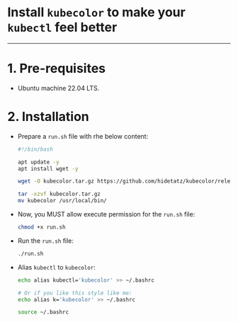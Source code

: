 # Install `kubecolor` to make your `kubectl` feel better
<hr>

# 1. Pre-requisites
- Ubuntu machine 22.04 LTS.

# 2. Installation
- Prepare a `run.sh` file with rhe below content:
  ```sh
  #!/bin/bash

  apt update -y
  apt install wget -y

  wget -O kubecolor.tar.gz https://github.com/hidetatz/kubecolor/releases/download/v0.0.25/kubecolor_0.0.25_Linux_x86_64.tar.gz

  tar -xzvf kubecolor.tar.gz
  mv kubecolor /usr/local/bin/
  ```

- Now, you MUST allow execute permission for the `run.sh` file:
  ```sh
  chmod +x run.sh
  ```

- Run the `run.sh` file:
  ```sh
  ./run.sh
  ```

- Alias `kubectl` to `kubecolor`:
  ```bash
  echo alias kubectl='kubecolor' >> ~/.bashrc
  
  # Or if you like this style like me:
  echo alias k='kubecolor' >> ~/.bashrc

  source ~/.bashrc
  ```